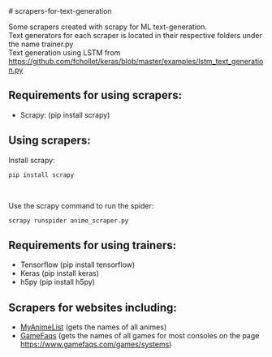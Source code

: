 <div>
  # scrapers-for-text-generation
  <p>
    Some scrapers created with scrapy for ML text-generation. <br>
    Text generators for each scraper is located in their respective folders under the name trainer.py <br>
    Text generation using LSTM from <a href="https://github.com/fchollet/keras/blob/master/examples/lstm_text_generation.py">https://github.com/fchollet/keras/blob/master/examples/lstm_text_generation.py</a>
  </p>

  <h2>Requirements for using scrapers:</h2>
  <ul>
    <li>
      Scrapy: (pip install scrapy)
    </li>
  </ul>

  <h2>Using scrapers:</h2>
  <p>Install scrapy:</p>
  
  ```shell
  pip install scrapy
  ```  

  <br>
  <p>Use the scrapy command to run the spider:</p>
  
  ```shell
  scrapy runspider anime_scraper.py
  ```


  <h2>Requirements for using trainers:</h2>
  <ul>
    <li>
      Tensorflow (pip install tensorflow)
    </li>
    <li>
      Keras (pip install keras)
    </li>
    <li>
      h5py (pip install h5py)
    </li>
  </ul>

  <h2>Scrapers for websites including: </h2>
  <ul>
    <li>
      <a href="https://myanimelist.net/">MyAnimeList</a> (gets the names of all animes)
    </li>
    <li>
      <a href="https://www.gamefaqs.com/">GameFaqs</a> (gets the names of all games for most consoles on the page <a href="https://www.gamefaqs.com/games/systems">https://www.gamefaqs.com/games/systems</a>)
    </li>
  </ul>
</div>
    
